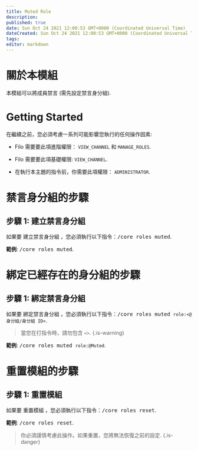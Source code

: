 ```yaml
---
title: Muted Role
description:
published: true
date: Sun Oct 24 2021 12:00:53 GMT+0000 (Coordinated Universal Time)
dateCreated: Sun Oct 24 2021 12:00:53 GMT+0000 (Coordinated Universal Time)
tags:
editor: markdown
---
```


# 關於本模組

本模組可以將成員禁言 (需先設定禁言身分組).

# Getting Started

在繼續之前，您必須考慮一系列可能影響您執行的任何操作因素:

- Filo 需要要此項進階權限： ``VIEW_CHANNEL`` 和 ``MANAGE_ROLES``.

- Filo 需要要此項基礎權限: ``VIEW_CHANNEL``.

- 在執行本主題的指令前，你需要此項權限： ``ADMINISTRATOR``.

# 禁言身分組的步驟

## **步驟 1**: 建立禁言身分組

如果要 建立禁言身分組 ，您必須執行以下指令：<kbd>/core roles muted</kbd>.

**範例**: <kbd>/core roles muted</kbd>.

# 綁定已經存在的身分組的步驟

## **步驟 1**: 綁定禁言身分組

如果要 綁定禁言身分組 ，您必須執行以下指令：<kbd>/core roles muted ``role:<@身分組/身分組 ID>``</kbd>.

> 當您在打指令時，請勿包含 ``<>``.
{.is-warning}

**範例**: <kbd>/core roles muted ``role:@Muted``</kbd>.

# 重置模組的步驟

## **步驟 1**: 重置模組

如果要 重置模組 ，您必須執行以下指令：<kbd>/core roles reset</kbd>.

**範例**: <kbd>/core roles reset</kbd>.

> 你必須謹慎考慮此操作。如果重置，您將無法恢復之前的設定.
{.is-danger}
